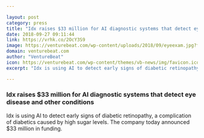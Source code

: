 ```yaml
---

layout: post
category: press
title: "Idx raises $33 million for AI diagnostic systems that detect eye disease and other conditions"
date: 2018-09-27 09:11:44
link: https://vrhk.co/2OcY3S9
image: https://venturebeat.com/wp-content/uploads/2018/09/eyeexam.jpg?fit=2333%2C1332&strip=all
domain: venturebeat.com
author: "VentureBeat"
icon: https://venturebeat.com/wp-content/themes/vb-news/img/favicon.ico
excerpt: "Idx is using AI to detect early signs of diabetic retinopathy, a complication of diabetics caused by high sugar levels. The company today announced $33 million in funding."

---
```


### Idx raises $33 million for AI diagnostic systems that detect eye disease and other conditions

Idx is using AI to detect early signs of diabetic retinopathy, a complication of diabetics caused by high sugar levels. The company today announced $33 million in funding.